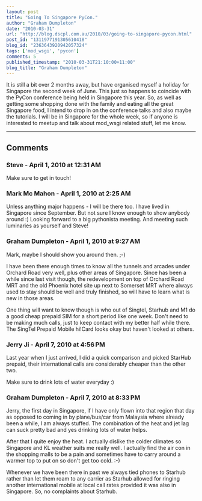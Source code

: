 ```yaml
---
layout: post
title: "Going To Singapore PyCon."
author: "Graham Dumpleton"
date: "2010-03-31"
url: "http://blog.dscpl.com.au/2010/03/going-to-singapore-pycon.html"
post_id: "1311977191305610418"
blog_id: "2363643920942057324"
tags: ['mod_wsgi', 'pycon']
comments: 5
published_timestamp: "2010-03-31T21:10:00+11:00"
blog_title: "Graham Dumpleton"
---
```


It is still a bit over 2 months away, but have organised myself a holiday for Singapore the second week of June. This just so happens to coincide with the PyCon conference being held in Singapore this year. So, as well as getting some shopping done with the family and eating all the great Singapore food, I intend to drop in on the conference talks and also maybe the tutorials. I will be in Singapore for the whole week, so if anyone is interested to meetup and talk about mod\_wsgi related stuff, let me know.

---

## Comments

### Steve - April 1, 2010 at 12:31 AM

Make sure to get in touch\!

### Mark Mc Mahon - April 1, 2010 at 2:25 AM

Unless anything major happens - I will be there too. I have lived in Singapore since September. But not sure I know enough to show anybody around :\) Looking forward to a big pythonista meeting. And meeting such luminaries as yourself and Steve\!

### Graham Dumpleton - April 1, 2010 at 9:27 AM

Mark, maybe I should show you around then. ;-\)  
  
I have been there enough times to know all the tunnels and arcades under Orchard Road very well, plus other areas of Singapore. Since has been a while since last visit though, the redevelopment on top of Orchard Road MRT and the old Phoenix hotel site up next to Somerset MRT where always used to stay should be well and truly finished, so will have to learn what is new in those areas.  
  
One thing will want to know though is who out of Singtel, Starhub and M1 do a good cheap prepaid SIM for a short period like one week. Don't need to be making much calls, just to keep contact with my better half while there. The SingTel Prepaid Mobile hi\!Card looks okay but haven't looked at others.

### Jerry Ji - April 7, 2010 at 4:56 PM

Last year when I just arrived, I did a quick comparison and picked StarHub prepaid, their international calls are considerably cheaper than the other two.  
  
Make sure to drink lots of water everyday :\)

### Graham Dumpleton - April 7, 2010 at 8:33 PM

Jerry, the first day in Singapore, if I have only flown into that region that day as opposed to coming in by plane/bus/car from Malaysia where already been a while, I am always stuffed. The combination of the heat and jet lag can suck pretty bad and yes drinking lots of water helps.  
  
After that I quite enjoy the heat. I actually dislike the colder climates so Singapore and KL weather suits me really well. I actually find the air con in the shopping malls to be a pain and sometimes have to carry around a warmer top to put on so don't get too cold. :-\)  
  
Whenever we have been there in past we always tied phones to Starhub rather than let them roam to any carrier as Starhub allowed for ringing another international mobile at local call rates provided it was also in Singapore. So, no complaints about Starhub.

